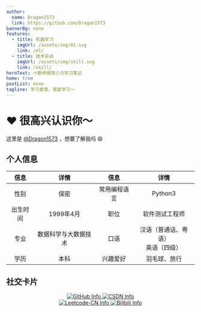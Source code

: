 ```yaml
---
author:
  name: Dragon1573
  link: https://github.com/Dragon1573
bannerBg: none
features:
  - title: 机器学习
    imgUrl: /assets/img/AI.svg
    link: /ml/
  - title: 技术杂谈
    imgUrl: /assets/img/skill.svg
    link: /skill/
heroText: ベ断桥烟雨ミの学习笔记
home: true
postList: none
tagline: 学习爱我，我爱学习～
---
```


# :heart: 很高兴认识你～

这里是 [@Dragon1573](https://github.com/Dragon1573) ，想要了解我吗 :smile:

## 个人信息

|   信息   |         详情         |     信息     |                  详情                  |
| :------: | :------------------: | :----------: | :------------------------------------: |
|   性别   |         保密         | 常用编程语言 |                Python3                 |
| 出生时间 |      1999年4月       |     职位     |             软件测试工程师             |
|   专业   | 数据科学与大数据技术 |     口语     | 汉语（普通话、粤语）<br />英语（四级） |
|   学历   |         本科         |   兴趣爱好   |              羽毛球、旅行              |

## 社交卡片

<div style="text-align: center;">
  <div style="display: inline;">
    <a href="https://github.com/Dragon1573">
      <img src="https://stats.justsong.cn/api/github?username=Dragon1573&theme=dark" alt="GitHub Info" />
    </a>
  </div>
  <div style="display: inline;">
    <a href="https://blog.csdn.net/u011367208">
      <img src="https://stats.justsong.cn/api/csdn?id=u011367208&theme=dark" alt="CSDN Info" />
    </a>
  </div>
</div>
<div style="text-align: center;">
  <div style="display: inline;">
    <a href="https://leetcode-cn.com/u/dragon1573/">
      <img alt="Leetcode-CN Info" src="https://stats.justsong.cn/api/leetcode/?username=Dragon1573&cn=true&theme=dark" />
    </a>
  </div style="display: inline;">
  <div style="display: inline;">
    <a href="https://space.bilibili.com/289561900">
      <img alt="Bilibili Info" src="https://stats.justsong.cn/api/bilibili/?id=289561900&theme=dark" />
    </a>
  </div style="display: inline;">
</div>

